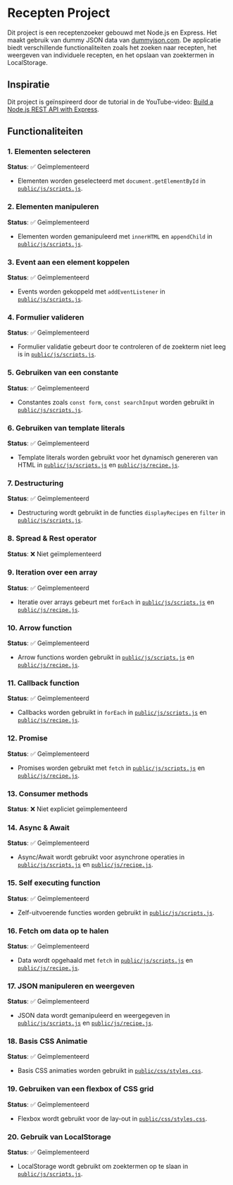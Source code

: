 # Recepten Project

Dit project is een receptenzoeker gebouwd met Node.js en Express. Het maakt gebruik van dummy JSON data van [dummyjson.com](https://dummyjson.com/recipes). De applicatie biedt verschillende functionaliteiten zoals het zoeken naar recepten, het weergeven van individuele recepten, en het opslaan van zoektermen in LocalStorage.

## Inspiratie

Dit project is geïnspireerd door de tutorial in de YouTube-video: [Build a Node.js REST API with Express](https://www.youtube.com/watch?v=JB1aKAoj2o0&t=5876s).

## Functionaliteiten

### 1. Elementen selecteren
**Status**: ✅ Geïmplementeerd
- Elementen worden geselecteerd met `document.getElementById` in [`public/js/scripts.js`](public/js/scripts.js).

### 2. Elementen manipuleren
**Status**: ✅ Geïmplementeerd
- Elementen worden gemanipuleerd met `innerHTML` en `appendChild` in [`public/js/scripts.js`](public/js/scripts.js).

### 3. Event aan een element koppelen
**Status**: ✅ Geïmplementeerd
- Events worden gekoppeld met `addEventListener` in [`public/js/scripts.js`](public/js/scripts.js).

### 4. Formulier valideren
**Status**: ✅ Geïmplementeerd
- Formulier validatie gebeurt door te controleren of de zoekterm niet leeg is in [`public/js/scripts.js`](public/js/scripts.js).

### 5. Gebruiken van een constante
**Status**: ✅ Geïmplementeerd
- Constantes zoals `const form`, `const searchInput` worden gebruikt in [`public/js/scripts.js`](public/js/scripts.js).

### 6. Gebruiken van template literals
**Status**: ✅ Geïmplementeerd
- Template literals worden gebruikt voor het dynamisch genereren van HTML in [`public/js/scripts.js`](public/js/scripts.js) en [`public/js/recipe.js`](public/js/recipe.js).

### 7. Destructuring
**Status**: ✅ Geïmplementeerd
- Destructuring wordt gebruikt in de functies `displayRecipes` en `filter` in [`public/js/scripts.js`](public/js/scripts.js).

### 8. Spread & Rest operator
**Status**: ❌ Niet geïmplementeerd

### 9. Iteration over een array
**Status**: ✅ Geïmplementeerd
- Iteratie over arrays gebeurt met `forEach` in [`public/js/scripts.js`](public/js/scripts.js) en [`public/js/recipe.js`](public/js/recipe.js).

### 10. Arrow function
**Status**: ✅ Geïmplementeerd
- Arrow functions worden gebruikt in [`public/js/scripts.js`](public/js/scripts.js) en [`public/js/recipe.js`](public/js/recipe.js).

### 11. Callback function
**Status**: ✅ Geïmplementeerd
- Callbacks worden gebruikt in `forEach` in [`public/js/scripts.js`](public/js/scripts.js) en [`public/js/recipe.js`](public/js/recipe.js).

### 12. Promise
**Status**: ✅ Geïmplementeerd
- Promises worden gebruikt met `fetch` in [`public/js/scripts.js`](public/js/scripts.js) en [`public/js/recipe.js`](public/js/recipe.js).

### 13. Consumer methods
**Status**: ❌ Niet expliciet geïmplementeerd

### 14. Async & Await
**Status**: ✅ Geïmplementeerd
- Async/Await wordt gebruikt voor asynchrone operaties in [`public/js/scripts.js`](public/js/scripts.js) en [`public/js/recipe.js`](public/js/recipe.js).

### 15. Self executing function
**Status**: ✅ Geïmplementeerd
- Zelf-uitvoerende functies worden gebruikt in [`public/js/scripts.js`](public/js/scripts.js).

### 16. Fetch om data op te halen
**Status**: ✅ Geïmplementeerd
- Data wordt opgehaald met `fetch` in [`public/js/scripts.js`](public/js/scripts.js) en [`public/js/recipe.js`](public/js/recipe.js).

### 17. JSON manipuleren en weergeven
**Status**: ✅ Geïmplementeerd
- JSON data wordt gemanipuleerd en weergegeven in [`public/js/scripts.js`](public/js/scripts.js) en [`public/js/recipe.js`](public/js/recipe.js).

### 18. Basis CSS Animatie
**Status**: ✅ Geïmplementeerd
- Basis CSS animaties worden gebruikt in [`public/css/styles.css`](public/css/styles.css).

### 19. Gebruiken van een flexbox of CSS grid
**Status**: ✅ Geïmplementeerd
- Flexbox wordt gebruikt voor de lay-out in [`public/css/styles.css`](public/css/styles.css).

### 20. Gebruik van LocalStorage
**Status**: ✅ Geïmplementeerd
- LocalStorage wordt gebruikt om zoektermen op te slaan in [`public/js/scripts.js`](public/js/scripts.js).

